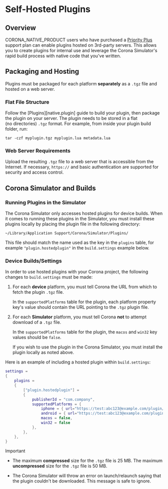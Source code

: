 # Self-Hosted Plugins

## Overview

CORONA_NATIVE_PRODUCT users who have purchased a [Priority Plus](https://marketplace.coronalabs.com/support/priority-plus-support) support plan can enable plugins hosted on <nobr>3rd-party</nobr> servers. This allows you to create plugins for internal use and leverage the Corona&nbsp;Simulator's rapid build process with native code that you've written.


## Packaging and Hosting

Plugins must be packaged for each platform __separately__ as a `.tgz` file and hosted on a web server.

### Flat File Structure

Follow the [Plugins][native.plugin] guide to build your plugin, then package the plugin on your server. The plugin needs to be stored in a flat (no&nbsp;directories) `.tgz` format. For example, from inside your plugin build folder, run:

	tar -czf myplugin.tgz myplugin.lua metadata.lua

### Web Server Requirements

Upload the resulting `.tgz` file to a web server that is accessible from the Internet. If necessary, `https://` and basic authentication are supported for security and access control.


## Corona Simulator and Builds

### Running Plugins in the Simulator

The Corona Simulator only accesses hosted plugins for device builds. When it comes to running these plugins in the Simulator, you must install these plugins locally by placing the plugin file in the following directory:

	~/Library/Application Support/Corona/Simulator/Plugins/

This file should match the name used as the key in the `plugins` table, for example `"plugin.hostedplugin"` in the `build.settings` example below.


### Device Builds/Settings

In order to use hosted plugins with your Corona project, the following changes to `build.settings` must be made:

1. For each __device__ platform, you must tell Corona the URL from which to fetch the plugin `.tgz` file.

    In the `supportedPlatforms` table for the plugin, each platform property key's value should contain the URL pointing to the `.tgz` plugin file.

2. For each __Simulator__ platform, you must tell Corona __not__ to attempt download of a `.tgz` file.

    In the `supportedPlatforms` table for the plugin, the `macos` and `win32` key values should be `false`.

    If you wish to use the plugin in the Corona Simulator, you must install the plugin locally as noted above.

Here is an example of including a hosted plugin within `build.settings`:

``````lua
settings =
{
	plugins =
	{
		["plugin.hostedplugin"] =
		{
			publisherId = "com.company",
			supportedPlatforms = { 
				iphone = { url="https://test:abc123@example.com/plugin/iphone.tgz" },
				android = { url="https://test:abc123@example.com/plugin/android.tgz" },
				macos = false,
				win32 = false
			},
		},
	},
}
``````


<div class="guide-notebox-imp">
<div class="notebox-title-imp">Important</div>

* The maximum __compressed__ size for the `.tgz` file is 25&nbsp;MB. The maximum __uncompressed__ size for the `.tgz` file is 50&nbsp;MB.

* The Corona Simulator will throw an error on launch/relaunch saying that the plugin couldn't be downloaded. This message is safe to ignore.

</div>
